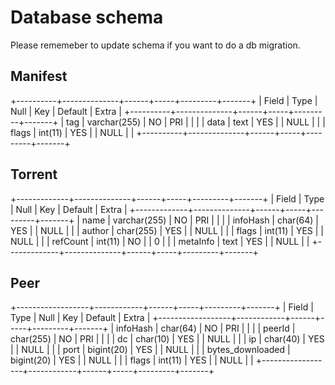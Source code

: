 # Database schema
Please rememeber to update schema if you want to do a db migration.

## Manifest
+----------+--------------+------+-----+---------+-------+
| Field    | Type         | Null | Key | Default | Extra |
+----------+--------------+------+-----+---------+-------+
| tag      | varchar(255) | NO   | PRI |         |       |
| data     | text         | YES  |     | NULL    |       |
| flags    | int(11)      | YES  |     | NULL    |       |
+----------+--------------+------+-----+---------+-------+

## Torrent
+-------------+--------------+------+-----+---------+-------+
| Field       | Type         | Null | Key | Default | Extra |
+-------------+--------------+------+-----+---------+-------+
| name        | varchar(255) | NO   | PRI |         |       |
| infoHash    | char(64)     | YES  |     | NULL    |       |
| author      | char(255)    | YES  |     | NULL    |       |
| flags       | int(11)      | YES  |     | NULL    |       |
| refCount    | int(11)      | NO   |     | 0       |       |
| metaInfo    | text         | YES  |     | NULL    |       |
+-------------+--------------+------+-----+---------+-------+

## Peer
+------------------+------------+------+-----+---------+-------+
| Field            | Type       | Null | Key | Default | Extra |
+------------------+------------+------+-----+---------+-------+
| infoHash         | char(64)   | NO   | PRI |         |       |
| peerId           | char(255)  | NO   | PRI |         |       |
| dc               | char(10)   | YES  |     | NULL    |       |
| ip               | char(40)   | YES  |     | NULL    |       |
| port             | bigint(20) | YES  |     | NULL    |       |
| bytes_downloaded | bigint(20) | YES  |     | NULL    |       |
| flags            | int(11)    | YES  |     | NULL    |       |
+------------------+------------+------+-----+---------+-------+

